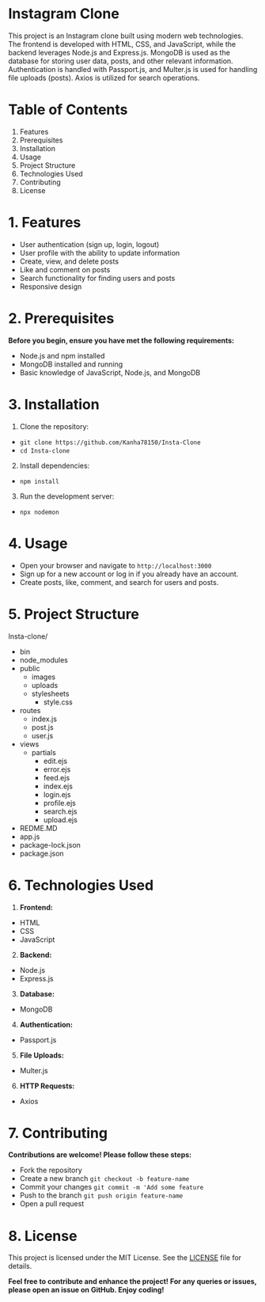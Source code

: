 # Instagram Clone

This project is an Instagram clone built using modern web technologies. The frontend is developed with HTML, CSS, and JavaScript, while the backend leverages Node.js and Express.js. MongoDB is used as the database for storing user data, posts, and other relevant information. Authentication is handled with Passport.js, and Multer.js is used for handling file uploads (posts). Axios is utilized for search operations.

# Table of Contents

1. Features
2. Prerequisites
3. Installation
4. Usage
5. Project Structure
6. Technologies Used
7. Contributing
8. License

# 1. Features
- User authentication (sign up, login, logout)
- User profile with the ability to update information
- Create, view, and delete posts
- Like and comment on posts
- Search functionality for finding users and posts
- Responsive design

# 2. Prerequisites
**Before you begin, ensure you have met the following requirements:**
- Node.js and npm installed
- MongoDB installed and running
- Basic knowledge of JavaScript, Node.js, and MongoDB

# 3. Installation
1. Clone the repository:
- `git clone https://github.com/Kanha78150/Insta-Clone`
- ```cd Insta-clone```

2. Install dependencies:
- `npm install`

3. Run the development server:
- `npx nodemon`

# 4. Usage
- Open your browser and navigate to ```http://localhost:3000```
- Sign up for a new account or log in if you already have an account.
- Create posts, like, comment, and search for users and posts.

# 5. Project Structure
Insta-clone/
- bin
- node_modules
- public
  - images
  - uploads
  - stylesheets
    - style.css
- routes
  - index.js
  - post.js
  - user.js
- views
  - partials
    - edit.ejs
    - error.ejs
    - feed.ejs
    - index.ejs
    - login.ejs
    - profile.ejs
    - search.ejs
    - upload.ejs
- REDME.MD
- app.js
- package-lock.json
- package.json

# 6. Technologies Used
1. **Frontend:**
- HTML
- CSS
- JavaScript

2. **Backend:**
- Node.js
- Express.js

3. **Database:**
- MongoDB

4. **Authentication:**
- Passport.js

5. **File Uploads:**
- Multer.js

6. **HTTP Requests:**
- Axios

# 7. Contributing
**Contributions are welcome! Please follow these steps:**
- Fork the repository
- Create a new branch ```git checkout -b feature-name```
- Commit your changes ```git commit -m 'Add some feature```
- Push to the branch ```git push origin feature-name```
- Open a pull request

# 8. License
This project is licensed under the MIT License. See the [LICENSE](LICENSE) file for details.

**Feel free to contribute and enhance the project! For any queries or issues, please open an issue on GitHub. Enjoy coding!**
